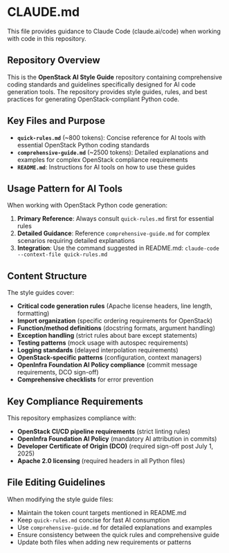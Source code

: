 # CLAUDE.md

This file provides guidance to Claude Code (claude.ai/code) when working with code in this repository.

## Repository Overview

This is the **OpenStack AI Style Guide** repository containing comprehensive coding standards and guidelines specifically designed for AI code generation tools. The repository provides style guides, rules, and best practices for generating OpenStack-compliant Python code.

## Key Files and Purpose

- **`quick-rules.md`** (~800 tokens): Concise reference for AI tools with essential OpenStack Python coding standards
- **`comprehensive-guide.md`** (~2500 tokens): Detailed explanations and examples for complex OpenStack compliance requirements
- **`README.md`**: Instructions for AI tools on how to use these guides

## Usage Pattern for AI Tools

When working with OpenStack Python code generation:

1. **Primary Reference**: Always consult `quick-rules.md` first for essential rules
2. **Detailed Guidance**: Reference `comprehensive-guide.md` for complex scenarios requiring detailed explanations
3. **Integration**: Use the command suggested in README.md: `claude-code --context-file quick-rules.md`

## Content Structure

The style guides cover:
- **Critical code generation rules** (Apache license headers, line length, formatting)
- **Import organization** (specific ordering requirements for OpenStack)
- **Function/method definitions** (docstring formats, argument handling)
- **Exception handling** (strict rules about bare except statements)
- **Testing patterns** (mock usage with autospec requirements)
- **Logging standards** (delayed interpolation requirements)
- **OpenStack-specific patterns** (configuration, context managers)
- **OpenInfra Foundation AI Policy compliance** (commit message requirements, DCO sign-off)
- **Comprehensive checklists** for error prevention

## Key Compliance Requirements

This repository emphasizes compliance with:
- **OpenStack CI/CD pipeline requirements** (strict linting rules)
- **OpenInfra Foundation AI Policy** (mandatory AI attribution in commits)
- **Developer Certificate of Origin (DCO)** (required sign-off post July 1, 2025)
- **Apache 2.0 licensing** (required headers in all Python files)

## File Editing Guidelines

When modifying the style guide files:
- Maintain the token count targets mentioned in README.md
- Keep `quick-rules.md` concise for fast AI consumption
- Use `comprehensive-guide.md` for detailed explanations and examples
- Ensure consistency between the quick rules and comprehensive guide
- Update both files when adding new requirements or patterns
